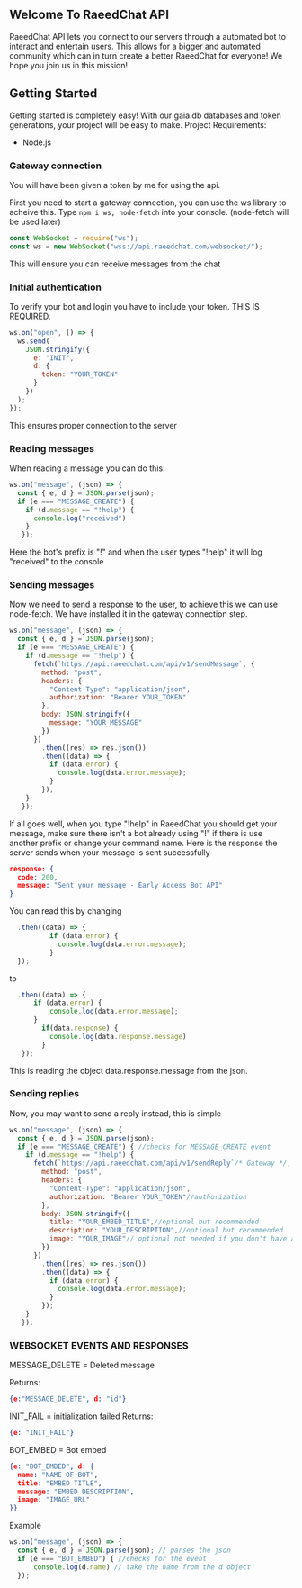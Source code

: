 ## Welcome To RaeedChat API 
RaeedChat API lets you connect to our servers through a automated bot to interact and entertain users. This allows for a bigger and automated community which can in turn create a better RaeedChat for everyone! We hope you join us in this mission! 

## Getting Started
Getting started is completely easy! With our gaia.db databases and token generations, your project will be easy to make. 
Project Requirements: 
 - Node.js

### Gateway connection
You will have been given a token by me for using the api. 

First you need to start a gateway connection, you can use the ws library to acheive this. Type `npm i ws, node-fetch` into your console. (node-fetch will be used later)

```js
const WebSocket = require("ws");
const ws = new WebSocket("wss://api.raeedchat.com/websocket/");
```
This will ensure you can receive messages from the chat 

### Initial authentication
To verify your bot and login you have to include your token. THIS IS REQUIRED.
```js
ws.on("open", () => {
  ws.send(
    JSON.stringify({
      e: "INIT",
      d: {
        token: "YOUR_TOKEN"
      }
    })
  );
});
```
This ensures proper connection to the server

### Reading messages
When reading a message you can do this: 
```js
ws.on("message", (json) => {
  const { e, d } = JSON.parse(json);
  if (e === "MESSAGE_CREATE") {
    if (d.message == "!help") {
      console.log("received")
    }
   });
````
Here the bot's prefix is "!" and when the user types "!help" it will log "received" to the console

### Sending messages
Now we need to send a response to the user, to achieve this we can use node-fetch. We have installed it in the gateway connection step. 
```js
ws.on("message", (json) => {
  const { e, d } = JSON.parse(json);
  if (e === "MESSAGE_CREATE") {
    if (d.message == "!help") {
      fetch(`https://api.raeedchat.com/api/v1/sendMessage`, {
        method: "post",
        headers: {
          "Content-Type": "application/json",
          authorization: "Bearer YOUR_TOKEN"
        },
        body: JSON.stringify({
          message: "YOUR_MESSAGE"
        })
      })
        .then((res) => res.json())
        .then((data) => {
          if (data.error) {
            console.log(data.error.message);
          }
        });
    }
   });
``` 
If all goes well, when you type "!help" in RaeedChat you should get your message, make sure there isn't a bot already using "!" if there is use another prefix or change your command name. 
Here is the response the server sends when your message is sent successfully 
```json
response: {
  code: 200,
  message: "Sent your message - Early Access Bot API"
}
```
You can read this by changing
```js
  .then((data) => {
          if (data.error) {
            console.log(data.error.message);
          }
  });
```
to 
```js
  .then((data) => {
      if (data.error) {
          console.log(data.error.message);
      } 
        if(data.response) {
          console.log(data.response.message)
        }
   });
````
This is reading the object data.response.message from the json. 

### Sending replies
Now, you may want to send a reply instead, this is simple 
```js
ws.on("message", (json) => {
  const { e, d } = JSON.parse(json);
  if (e === "MESSAGE_CREATE") { //checks for MESSAGE_CREATE event
    if (d.message == "!help") {
      fetch(`https://api.raeedchat.com/api/v1/sendReply`/* Gateway */, {
        method: "post",
        headers: {
          "Content-Type": "application/json",
          authorization: "Bearer YOUR_TOKEN"//authorization
        },
        body: JSON.stringify({
          title: "YOUR_EMBED_TITLE",//optional but recommended
          description: "YOUR_DESCRIPTION",//optional but recommended
          image: "YOUR_IMAGE"// optional not needed if you don't have a image
        })
      })
        .then((res) => res.json())
        .then((data) => {
          if (data.error) {
            console.log(data.error.message);
          }
        });
    }
   });
```

### WEBSOCKET EVENTS AND RESPONSES

MESSAGE_DELETE = Deleted message 

Returns:
```json 
{e:"MESSAGE_DELETE", d: "id"}
```

INIT_FAIL = initialization failed
Returns: 
```json
{e: "INIT_FAIL"}
```
BOT_EMBED = Bot embed
```json 
{e: "BOT_EMBED", d: {
  name: "NAME OF BOT",
  title: "EMBED TITLE",
  message: "EMBED DESCRIPTION",
  image: "IMAGE URL"
}}
```

Example
```js
ws.on("message", (json) => {
  const { e, d } = JSON.parse(json); // parses the json
  if (e === "BOT_EMBED") { //checks for the event
      console.log(d.name) // take the name from the d object 
  });
```
